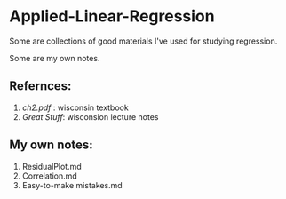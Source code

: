 # Applied-Linear-Regression

Some are collections of good materials I've used for studying regression.

Some are my own notes.

## Refernces:
1. *ch2.pdf* : wisconsin textbook
2. *Great Stuff*: wisconsion lecture notes

## My own notes:
1. ResidualPlot.md
2. Correlation.md
3. Easy-to-make mistakes.md
